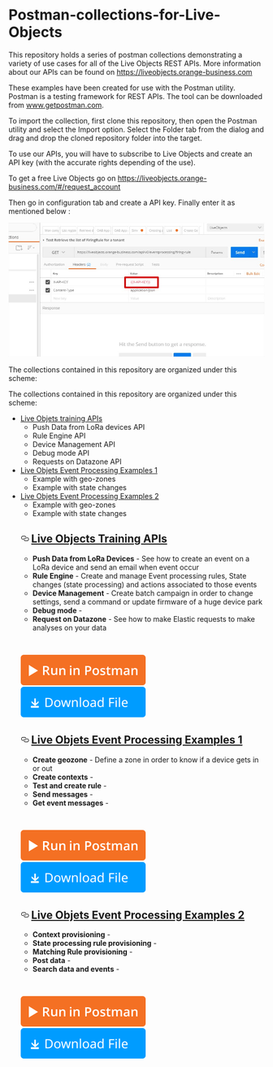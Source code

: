 # Postman-collections-for-Live-Objects
 
This repository holds a series of postman collections demonstrating a variety of use cases for all of the Live Objects REST APIs. More information about our APIs can be found on <a href="https://liveobjects.orange-business.com" target="_blank">https://liveobjects.orange-business.com</a>

These examples have been created for use with the Postman utility. Postman is a testing framework for REST APIs. The tool can be downloaded from www.getpostman.com.

To import the collection, first clone this repository, then open the Postman utility and select the Import option. Select the Folder tab from the dialog and drag and drop the cloned repository folder into the target.

To use our APIs, you will have to subscribe to Live Objects and create an API key (with the accurate rights depending of the use).

To get a free Live Objects go on https://liveobjects.orange-business.com/#/request_account

Then go in configuration tab and create a API key. Finally enter it as mentioned below : 

<img src="https://github.com/DatavenueLiveObjects/Postman-collections-for-Live-Objects/blob/master/img/Postman-collections-for-Live-Objects.jpg" alt="Postman">

The collections contained in this repository are organized under this scheme:

<p>The collections contained in this repository are organized under this scheme:</p>
<ul>
<li><a href="#LO-training-api">Live Objets training APIs</a>
<ul>
<li>Push Data from LoRa devices API</a></li>
<li>Rule Engine API</li>
<li>Device Management API</li>
<li>Debug mode API</li>
<li>Requests on Datazone API</li>
</ul>
</li>
<li><a href="#LO-event-processing-example1">Live Objets Event Processing Examples 1</a>
<ul>
<li>Example with geo-zones</li>
<li>Example with state changes</li>
</ul>
</li>
<li><a href="#LO-event-processing-example2">Live Objets Event Processing Examples 2</a>
<ul>
<li>Example with geo-zones</li>
<li>Example with state changes</li>
</ul>
</li>
 
 
<h2><a href="#LO-training-api" aria-hidden="true" class="anchor" id="LO-training-api"><svg aria-hidden="true" class="octicon octicon-link" height="16" version="1.1" viewBox="0 0 16 16" width="16"><path fill-rule="evenodd" d="M4 9h1v1H4c-1.5 0-3-1.69-3-3.5S2.55 3 4 3h4c1.45 0 3 1.69 3 3.5 0 1.41-.91 2.72-2 3.25V8.59c.58-.45 1-1.27 1-2.09C10 5.22 8.98 4 8 4H4c-.98 0-2 1.22-2 2.5S3 9 4 9zm9-3h-1v1h1c1 0 2 1.22 2 2.5S13.98 12 13 12H9c-.98 0-2-1.22-2-2.5 0-.83.42-1.64 1-2.09V6.25c-1.09.53-2 1.84-2 3.25C6 11.31 7.55 13 9 13h4c1.45 0 3-1.69 3-3.5S14.5 6 13 6z"></path></svg></a>
<a href="https://github.com/DatavenueLiveObjects/Postman-collections-for-Live-Objects/blob/master/Live%20Objects%20Training%20publish.postman_collection.json">Live Objects Training APIs</a></h2><ul>

<li><strong>Push Data from LoRa Devices</strong> - See how to create an event on a LoRa device and send an email when event occur</li>
<li><strong>Rule Engine</strong> - Create and manage Event processing rules, State changes (state processing) and actions associated to those events</li>
<li><strong>Device Management</strong> - Create batch campaign in order to change settings, send a command or update firmware of a huge device park</li>
<li><strong>Debug mode</strong> - </li>
<li><strong>Request on Datazone</strong> - See how to make Elastic requests to make analyses on your data</li>
</ul>
<p>&nbsp;</p>
<p><a href="https://documenter.getpostman.com/view/1510363/live-objects-training-publish/7TJCtGP" rel="nofollow"><img src="https://github.com/DatavenueLiveObjects/Postman-collections-for-Live-Objects/blob/master/runInPostman.svg" alt="Run in Postman" data-canonical-src="https://run.pstmn.io/button.svg" style="max-width:100%;"></a>  
<a href="https://github.com/DatavenueLiveObjects/Postman-collections-for-Live-Objects/blob/master/Live%20Objects%20Training%20publish.postman_collection.json"><img src="https://github.com/DatavenueLiveObjects/Postman-collections-for-Live-Objects/blob/master/downloadFile.svg" alt="Download Collection" data-canonical-src="https://heremaps.github.io/postman-collections/img/download.svg" style="max-width:100%;">
</p>
<!-- exemple 1 de event processing -->
<h2><a href="#LO-event-processing-example1" aria-hidden="true" class="anchor" id="LO-event-processing-example1"><svg aria-hidden="true" class="octicon octicon-link" height="16" version="1.1" viewBox="0 0 16 16" width="16"><path fill-rule="evenodd" d="M4 9h1v1H4c-1.5 0-3-1.69-3-3.5S2.55 3 4 3h4c1.45 0 3 1.69 3 3.5 0 1.41-.91 2.72-2 3.25V8.59c.58-.45 1-1.27 1-2.09C10 5.22 8.98 4 8 4H4c-.98 0-2 1.22-2 2.5S3 9 4 9zm9-3h-1v1h1c1 0 2 1.22 2 2.5S13.98 12 13 12H9c-.98 0-2-1.22-2-2.5 0-.83.42-1.64 1-2.09V6.25c-1.09.53-2 1.84-2 3.25C6 11.31 7.55 13 9 13h4c1.45 0 3-1.69 3-3.5S14.5 6 13 6z"></path></svg></a>
<a href="https://github.com/DatavenueLiveObjects/Postman-collections-for-Live-Objects/blob/master/Live%20Objects%20Event%20Processing%20Example%201.postman_collection.json">Live Objets Event Processing Examples 1</a></h2><ul>

<li><strong>Create geozone</strong> - Define a zone in order to know if a device gets in or out</li>
<li><strong>Create contexts</strong> - </li>
<li><strong>Test and create rule</strong> - </li>
<li><strong>Send messages</strong> - </li>
<li><strong>Get event messages</strong> - </li>

</ul>
<p>&nbsp;</p>
<p><a href="https://documenter.getpostman.com/view/423456/collection/7TMBCTt" rel="nofollow"><img src="https://github.com/DatavenueLiveObjects/Postman-collections-for-Live-Objects/blob/master/runInPostman.svg" alt="Run in Postman" data-canonical-src="https://run.pstmn.io/button.svg" style="max-width:100%;"></a>  
<a href="https://github.com/DatavenueLiveObjects/Postman-collections-for-Live-Objects/blob/master/Live%20Objects%20Event%20Processing%20Example%201.postman_collection.json"><img src="https://github.com/DatavenueLiveObjects/Postman-collections-for-Live-Objects/blob/master/downloadFile.svg" alt="Download Collection" data-canonical-src="https://heremaps.github.io/postman-collections/img/download.svg" style="max-width:100%;">
</p>
<!-- exemple 2 de event processing -->
<h2><a href="#LO-event-processing-example2" aria-hidden="true" class="anchor" id="LO-event-processing-example2"><svg aria-hidden="true" class="octicon octicon-link" height="16" version="1.1" viewBox="0 0 16 16" width="16"><path fill-rule="evenodd" d="M4 9h1v1H4c-1.5 0-3-1.69-3-3.5S2.55 3 4 3h4c1.45 0 3 1.69 3 3.5 0 1.41-.91 2.72-2 3.25V8.59c.58-.45 1-1.27 1-2.09C10 5.22 8.98 4 8 4H4c-.98 0-2 1.22-2 2.5S3 9 4 9zm9-3h-1v1h1c1 0 2 1.22 2 2.5S13.98 12 13 12H9c-.98 0-2-1.22-2-2.5 0-.83.42-1.64 1-2.09V6.25c-1.09.53-2 1.84-2 3.25C6 11.31 7.55 13 9 13h4c1.45 0 3-1.69 3-3.5S14.5 6 13 6z"></path></svg></a>
<a href="https://github.com/DatavenueLiveObjects/Postman-collections-for-Live-Objects/blob/master/Live%20Objects%20Event%20Processing%20Example%202.postman_collection.json">Live Objets Event Processing Examples 2</a></h2><ul>

<li><strong>Context provisioning</strong> - </li>
<li><strong>State processing rule provisioning</strong> - </li>
<li><strong>Matching Rule provisioning</strong> - </li>
<li><strong>Post data</strong> - </li>
<li><strong>Search data and events</strong> - </li>

</ul>
<p>&nbsp;</p>
<p><a href="https://documenter.getpostman.com/view/423456/collection/7TMBCTu" rel="nofollow"><img src="https://github.com/DatavenueLiveObjects/Postman-collections-for-Live-Objects/blob/master/runInPostman.svg" alt="Run in Postman" data-canonical-src="https://run.pstmn.io/button.svg" style="max-width:100%;"></a>  
<a href="https://github.com/DatavenueLiveObjects/Postman-collections-for-Live-Objects/blob/master/Live%20Objects%20Event%20Processing%20Example%202.postman_collection.json"><img src="https://github.com/DatavenueLiveObjects/Postman-collections-for-Live-Objects/blob/master/downloadFile.svg" alt="Download Collection" data-canonical-src="https://heremaps.github.io/postman-collections/img/download.svg" style="max-width:100%;">
</p>
